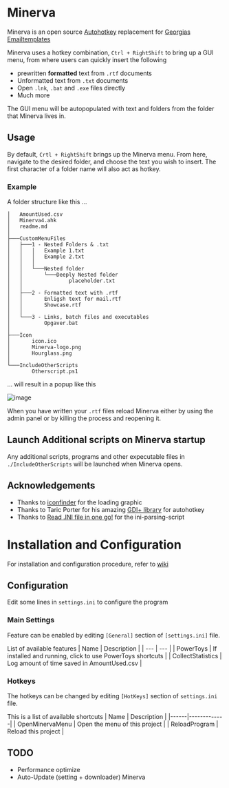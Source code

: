 # Minerva

Minerva is an open source [Autohotkey](https://www.autohotkey.com/) replacement for [Georgias Emailtemplates](https://chrome.google.com/webstore/detail/gorgias-templates-email-t/lmcngpkjkplipamgflhioabnhnopeabf?hl=en)

Minerva uses a hotkey combination, `Ctrl + RightShift` to bring up a GUI menu, from where users can quickly insert the following

- prewritten **formatted** text from `.rtf` documents
- Unformatted text from `.txt` documents
- Open `.lnk`, `.bat` and `.exe` files directly
- Much more

The GUI menu will be autopopulated with text and folders from the folder that Minerva lives in.



## Usage

By default, `Crtl + RightShift` brings up the Minerva menu. From here, navigate to the desired folder, and choose the text you wish to insert.
The first character of a folder name will also act as hotkey.

### Example

A folder structure like this ...

    │   AmountUsed.csv
    │   Minerva4.ahk
    │   readme.md
    │
    ├───CustomMenuFiles
    │   ├───1 - Nested Folders & .txt
    │   │   │   Example 1.txt
    │   │   │   Example 2.txt
    │   │   │
    │   │   └───Nested folder
    │   │       └───Deeply Nested folder
    │   │               placeholder.txt
    │   │
    │   ├───2 - Formatted text with .rtf
    │   │       Enligsh text for mail.rtf
    │   │       Showcase.rtf
    │   │
    │   └───3 - Links, batch files and executables
    │           Opgaver.bat
    │
    ├───Icon
    │       icon.ico
    │       Minerva-logo.png
    │   	Hourglass.png
    │
    └───IncludeOtherScripts
            Otherscript.ps1

... will result in a popup like this

![image](https://user-images.githubusercontent.com/22538066/147783312-bd6ae0a7-7735-40c2-b499-1e3dabce35b2.png)

When you have written your `.rtf` files reload Minerva either by using the admin panel or by killing the process and reopening it.

## Launch Additional scripts on Minerva startup

Any additional scripts, programs and other expecutable files in `./IncludeOtherScripts` will be launched when Minerva opens.

## Acknowledgements

- Thanks to [iconfinder](https://www.iconfinder.com/search?q=hourglass&price=free) for the loading graphic
- Thanks to Taric Porter for his amazing [GDI+ library](https://github.com/tariqporter/Gdip/blob/master/Gdip.ahk) for autohotkey
- Thanks to [Read .INI file in one go!](https://www.autohotkey.com/board/topic/33506-read-ini-file-in-one-go/) for the ini-parsing-script

# Installation and Configuration

For installation and configuration procedure, refer to [wiki](wiki/)

## Configuration

Edit some lines in `settings.ini` to configure the program

### Main Settings

Feature can be enabled by editing `[General]` section of `[settings.ini]` file.

List of available features
| Name | Description |
| --- | --- |
| PowerToys | If installed and running, click to use PowerToys shortcuts |
| CollectStatistics | Log amount of time saved in AmountUsed.csv |

### Hotkeys

The hotkeys can be changed by editing `[HotKeys]` section of `settings.ini` file.

This is a list of available shortcuts
| Name | Description |
|------|-------------|
| OpenMinervaMenu | Open the menu of this project |
| ReloadProgram | Reload this project |

## TODO

- Performance optimize
- Auto-Update (setting + downloader) Minerva

